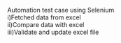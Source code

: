 Automation test case using Selenium 
<br>
i)Fetched data from excel
<br>
ii)Compare data with excel
<br>
iii)Validate and update excel file
